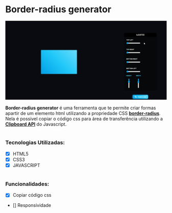 
# **Border-radius generator**

![img](https://github.com/savioDamasceno/GifsReadme/blob/main/Border-radius%20generator.gif?raw=true)


**Border-radius generator** é uma ferramenta que te permite criar formas apartir de um elemento html utilizando a propriedade CSS **[border-radius](https://developer.mozilla.org/pt-BR/docs/Web/CSS/border-radius)**. Nela é possivel copiar o código css para área de transferência utilizando a **[Clipboard API](https://developer.mozilla.org/en-US/docs/Web/API/Clipboard_API)** do Javascript.

#

### **Tecnologias Utilizadas:** 
- [x] HTML5
- [x] CSS3
- [x] JAVASCRIPT 

#
### **Funcionalidades:**
- [x] Copiar código css
- [] Responsividade
